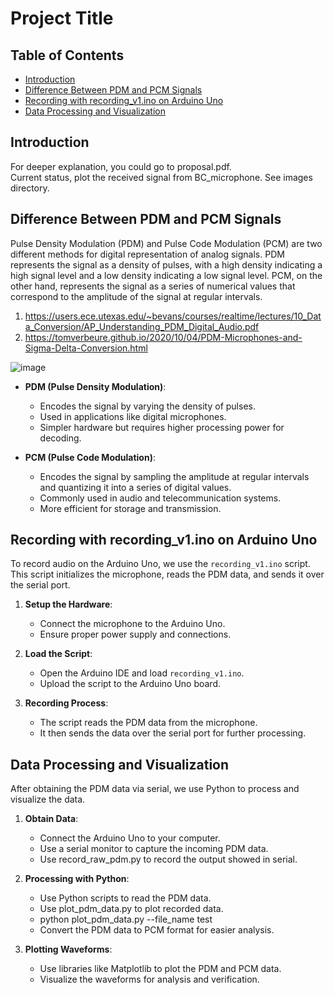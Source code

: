 # Project Title

## Table of Contents
- [Introduction](#introduction)
- [Difference Between PDM and PCM Signals](#difference-between-pdm-and-pcm-signals)
- [Recording with recording_v1.ino on Arduino Uno](#recording-with-recording_v1.ino-on-arduino-uno)
- [Data Processing and Visualization](#data-processing-and-visualization)

## Introduction
For deeper explanation, you could go to proposal.pdf.<br/>
Current status, plot the received signal from BC_microphone. See images directory. 

## Difference Between PDM and PCM Signals
Pulse Density Modulation (PDM) and Pulse Code Modulation (PCM) are two different methods for digital representation of analog signals. PDM represents the signal as a density of pulses, with a high density indicating a high signal level and a low density indicating a low signal level. PCM, on the other hand, represents the signal as a series of numerical values that correspond to the amplitude of the signal at regular intervals. <br/>
1. https://users.ece.utexas.edu/~bevans/courses/realtime/lectures/10_Data_Conversion/AP_Understanding_PDM_Digital_Audio.pdf
2. https://tomverbeure.github.io/2020/10/04/PDM-Microphones-and-Sigma-Delta-Conversion.html

![image](https://github.com/user-attachments/assets/666d5aaf-0401-4e56-b428-0ad21703cf2d)

- **PDM (Pulse Density Modulation)**:
  - Encodes the signal by varying the density of pulses.
  - Used in applications like digital microphones.
  - Simpler hardware but requires higher processing power for decoding.

- **PCM (Pulse Code Modulation)**:
  - Encodes the signal by sampling the amplitude at regular intervals and quantizing it into a series of digital values.
  - Commonly used in audio and telecommunication systems.
  - More efficient for storage and transmission.

## Recording with recording_v1.ino on Arduino Uno
To record audio on the Arduino Uno, we use the `recording_v1.ino` script. This script initializes the microphone, reads the PDM data, and sends it over the serial port.

1. **Setup the Hardware**:
   - Connect the microphone to the Arduino Uno.
   - Ensure proper power supply and connections.

2. **Load the Script**:
   - Open the Arduino IDE and load `recording_v1.ino`.
   - Upload the script to the Arduino Uno board.

3. **Recording Process**:
   - The script reads the PDM data from the microphone.
   - It then sends the data over the serial port for further processing.

## Data Processing and Visualization
After obtaining the PDM data via serial, we use Python to process and visualize the data.

1. **Obtain Data**:
   - Connect the Arduino Uno to your computer.
   - Use a serial monitor to capture the incoming PDM data.
   - Use record_raw_pdm.py to record the output showed in serial.

2. **Processing with Python**:
   - Use Python scripts to read the PDM data.
   - Use plot_pdm_data.py to plot recorded data.
   - python plot_pdm_data.py --file_name test
   - Convert the PDM data to PCM format for easier analysis.

3. **Plotting Waveforms**:
   - Use libraries like Matplotlib to plot the PDM and PCM data.
   - Visualize the waveforms for analysis and verification.
